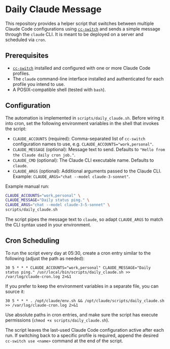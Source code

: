 # Daily Claude Message

This repository provides a helper script that switches between multiple Claude Code configurations using [`cc-switch`](https://github.com/HoBeedzc/cc-switch) and sends a simple message through the `claude` CLI. It is meant to be deployed on a server and scheduled via `cron`.

## Prerequisites

- [`cc-switch`](https://github.com/HoBeedzc/cc-switch) installed and configured with one or more Claude Code profiles.
- The `claude` command-line interface installed and authenticated for each profile you intend to use.
- A POSIX-compatible shell (tested with `bash`).

## Configuration

The automation is implemented in `scripts/daily_claude.sh`. Before wiring it into cron, set the following environment variables in the shell that invokes the script:

- `CLAUDE_ACCOUNTS` (required): Comma-separated list of `cc-switch` configuration names to use, e.g. `CLAUDE_ACCOUNTS="work,personal"`.
- `CLAUDE_MESSAGE` (optional): Message text to send. Defaults to `"Hello from the Claude daily cron job."`.
- `CLAUDE_CMD` (optional): The Claude CLI executable name. Defaults to `claude`.
- `CLAUDE_ARGS` (optional): Additional arguments passed to the Claude CLI. Example: `CLAUDE_ARGS="chat --model claude-3-sonnet"`.

Example manual run:

```bash
CLAUDE_ACCOUNTS="work,personal" \
CLAUDE_MESSAGE="Daily status ping." \
CLAUDE_ARGS="chat --model claude-3-5-sonnet" \
scripts/daily_claude.sh
```

The script pipes the message text to `claude`, so adapt `CLAUDE_ARGS` to match the CLI syntax used in your environment.

## Cron Scheduling

To run the script every day at 05:30, create a cron entry similar to the following (adjust the path as needed):

```
30 5 * * * CLAUDE_ACCOUNTS="work,personal" CLAUDE_MESSAGE="Daily status ping." /usr/local/bin/scripts/daily_claude.sh >> /var/log/claude-cron.log 2>&1
```

If you prefer to keep the environment variables in a separate file, you can source it:

```
30 5 * * * . /opt/claude/env.sh && /opt/claude/scripts/daily_claude.sh >> /var/log/claude-cron.log 2>&1
```

Use absolute paths in cron entries, and make sure the script has execute permissions (`chmod +x scripts/daily_claude.sh`).

The script leaves the last-used Claude Code configuration active after each run. If switching back to a specific profile is required, append the desired `cc-switch use <name>` command at the end of the script.
